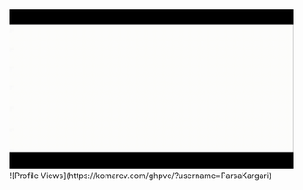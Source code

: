 
<img src="https://github.com/ParsaKargari/ParsaKargari/blob/main/readme_GIF.gif" alt="About me!">
![Profile Views](https://komarev.com/ghpvc/?username=ParsaKargari)

